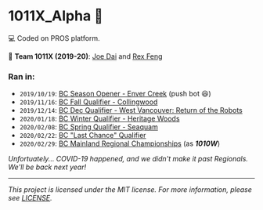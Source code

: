 # 1011X_Alpha :robot:

:computer: Coded on PROS platform.

:wave: **Team 1011X (2019-20)**: [Joe Dai](https://github.com/jdtech3) and [Rex Feng](https://github.com/RexFeng469)

### Ran in:
  - `2019/10/19`: [BC Season Opener - Enver Creek](https://www.robotevents.com/robot-competitions/vex-robotics-competition/RE-VRC-19-0268.html) (push bot :satisfied:)
  - `2019/11/16`: [BC Fall Qualifier - Collingwood](https://www.robotevents.com/robot-competitions/vex-robotics-competition/RE-VRC-19-0234.html)
  - `2019/12/14`: [BC Dec Qualifier - West Vancouver: Return of the Robots](https://www.robotevents.com/robot-competitions/vex-robotics-competition/RE-VRC-19-8872.html)
  - `2020/01/18`: [BC Winter Qualifier - Heritage Woods](https://www.robotevents.com/robot-competitions/vex-robotics-competition/RE-VRC-19-0223.html)
  - `2020/02/08`: [BC Spring Qualifier - Seaquam](https://www.robotevents.com/robot-competitions/vex-robotics-competition/RE-VRC-19-1231.html)
  - `2020/02/22`: [BC "Last Chance" Qualifier](https://www.robotevents.com/robot-competitions/vex-robotics-competition/RE-VRC-20-9901.html)
  - `2020/02/29`: [BC Mainland Regional Championships](https://www.robotevents.com/robot-competitions/vex-robotics-competition/RE-VRC-19-9904.html) (as ***1010W***)

*Unfortuately... COVID-19 happened, and we didn't make it past Regionals. We'll be back next year!*

---

*This project is licensed under the MIT license. For more information, please see [LICENSE](./LICENSE).*
